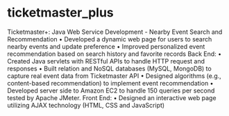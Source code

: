 # ticketmaster_plus
Ticketmaster+: Java Web Service Development - Nearby Event Search and Recommendation
•	Developed a dynamic web page for users to search nearby events and update preference
•	Improved personalized event recommendation based on search history and favorite records
Back End:
•	Created Java servlets with RESTful APIs to handle HTTP request and responses
•	Built relation and NoSQL databases (MySQL, MongoDB) to capture real event data from Ticketmaster API
•	Designed algorithms (e.g., content-based recommendation) to implement event recommendation
•	Developed server side to Amazon EC2 to handle 150 queries per second tested by Apache JMeter.
Front End:
•	Designed an interactive web page utilizing AJAX technology (HTML, CSS and JavaScript)
